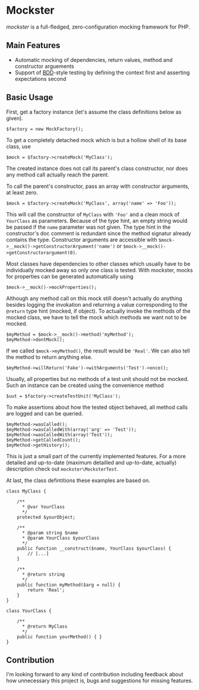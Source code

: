 # Mockster #

*mockster* is a full-fledged, zero-configuration mocking framework for PHP.

## Main Features ##

- Automatic mocking of dependencies, return values, method and constructor arguements
- Support of [BDD][1]-style testing by defining the context first and asserting expectations second

[1]: http://de.wikipedia.org/wiki/Behavior_Driven_Development	"Behaviour Driven Development"

## Basic Usage ##

First, get a factory instance (let's assume the class definitions below as given).

	$factory = new MockFactory();
	
To get a completely detached mock which is but a hollow shell of its base class, use

	$mock = $factory->createMock('MyClass');
	
The created instance does not call its parent's class constructor, nor does any method call actually reach the parent. 

To call the parent's constructor, pass an array with constructor arguments, at least zero.

	$mock = $factory->createMock('MyClass', array('name' => 'Foo'));
	
This will call the constructor of `MyClass` with `'Foo'` and a clean mock of `YourClass` as parameters. Because of the type hint, an empty string would be passed if the `name` parameter was not given. The type hint in the constructor's doc comment is redundant since the method signatur already contains the type. Constructor arguments are accessible with `$mock->__mock()->getConstructorArgument('name')` or `$mock->__mock()->getConstructorargument(0)`.

Most classes have dependencies to other classes which usually have to be individually mocked away so only one class is tested. With mockster, mocks for properties can be generated automatically using

	$mock->__mock()->mockProperties();
	
Although any method call on this mock still doesn't actually do anything besides logging the invokation and returning a value corresponding to the `@return` type hint (mocked, if object). To actually invoke the methods of the mocked class, we have to tell the mock which methods we want not to be mocked.

	$myMethod = $mock->__mock()->method('myMethod');
	$myMethod->dontMock();
	
If we called `$mock->myMethod()`, the result would be `'Real'`. We can also tell the method to return anything else.

	$myMethod->willReturn('Fake')->withArguments('Test')->once();
	
Usually, all properties but no methods of a test unit should not be mocked. Such an instance can be created using the convenience method
	
	$uut = $factory->createTestUnit('MyClass');
	
To make assertions about how the tested object behaved, all method calls are logged and can be queried.

	$myMethod->wasCalled();
	$myMethod->wasCalledWith(array('arg' => 'Test'));
	$myMethod->wasCalledWith(array('Test'));
	$myMethod->getCalledCount();
	$myMethod->getHistory();

This is just a small part of the currently implemented features. For a more detailed and up-to-date (maximum detailled and up-to-date, actually) description check out `mockster\MocksterTest`.
	
At last, the class defintitions these examples are based on.

	class MyClass {
		
		/**
		  * @var YourClass
	      */
		protected $yourObject;
		
		/**
		  * @param string $name
		  * @param YourClass $yourClass
		  */
		public function __construct($name, YourClass $yourClass) {
			// [...]
		}

		/**
		  * @return string
		  */
		public function myMethod($arg = null) {
			return 'Real';
		}
	}

	class YourClass {

		/**
		  * @return MyClass
		  */
		public function yourMethod() { }
	}

## Contribution ##

I'm looking forward to any kind of contribution including feedback about how unnecessary this project is, bugs and suggestions for missing features.